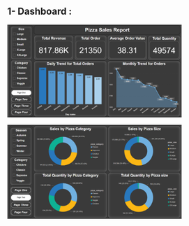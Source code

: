 ## 1- Dashboard :
</p>
  <p float="left">
  <img src='Dashboard\Screen one.png' width='400'/>
  </p>
  <img src='Dashboard\Screen two.png'  width='400'/>
</p>
